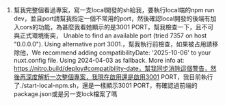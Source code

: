 1. 幫我完整個看過專案，寫一支local開發的sh給我，要執行local端的npm run dev，並且port請幫我指定一個不常用的port，然後確認local開發的後端有加入cors的功能，為甚麼我看她顯示的是3001 PORT，幫我檢查一下，且不可與正式環境衝突， Unable to find an available port (tried 7357 on host "0.0.0.0"). Using alternative port 3001.，幫我執行前檢查，如果被占用請移除他，We recommend adding compatibilityDate: '2025-10-06' to your nuxt.config file. Using 2024-04-03 as fallback. More info at: https://nitro.build/deploy#compatibility-date，幫我同步消除這個警告，然後再深度解析一次整個專案，我現在啟用還是啟用3001 PORT，我目前執行了./start-local-npm.sh，還是一樣顯示3001 PORT，有確認過前端的package.json或是另一支lock檔案了嗎
